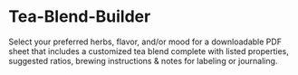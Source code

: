 # Tea-Blend-Builder
Select your preferred herbs, flavor, and/or mood for a downloadable PDF sheet that includes a customized tea blend complete with listed properties, suggested ratios, brewing instructions &amp; notes for labeling or journaling.
